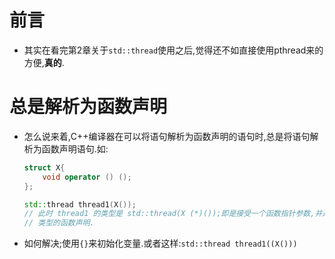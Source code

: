 
# 前言
*   其实在看完第2章关于`std::thread`使用之后,觉得还不如直接使用pthread来的方便,**真的**.

# 总是解析为函数声明
*   怎么说来着,C++编译器在可以将语句解析为函数声明的语句时,总是将语句解析为函数声明语句.如:
    
    ```C++
    struct X{
        void operator () ();
    };
    
    std::thread thread1(X());
    // 此时 thread1 的类型是 std::thread(X (*)());即是接受一个函数指针参数,并返回 std::thread
    // 类型的函数声明.
    ```

*   如何解决;使用`{}`来初始化变量.或者这样:`std::thread thread1((X()))`
    